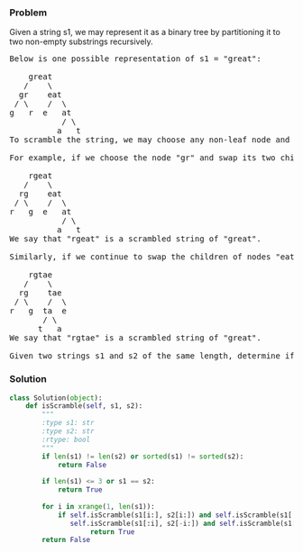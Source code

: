 ### Problem
Given a string s1, we may represent it as a binary tree by partitioning it to two non-empty substrings recursively.
<pre>
Below is one possible representation of s1 = "great":

    great
   /    \
  gr    eat
 / \    /  \
g   r  e   at
           / \
          a   t
To scramble the string, we may choose any non-leaf node and swap its two children.

For example, if we choose the node "gr" and swap its two children, it produces a scrambled string "rgeat".

    rgeat
   /    \
  rg    eat
 / \    /  \
r   g  e   at
           / \
          a   t
We say that "rgeat" is a scrambled string of "great".

Similarly, if we continue to swap the children of nodes "eat" and "at", it produces a scrambled string "rgtae".

    rgtae
   /    \
  rg    tae
 / \    /  \
r   g  ta  e
       / \
      t   a
We say that "rgtae" is a scrambled string of "great".

Given two strings s1 and s2 of the same length, determine if s2 is a scrambled string of s1.
</pre>
### Solution
```python
class Solution(object):
    def isScramble(self, s1, s2):
        """
        :type s1: str
        :type s2: str
        :rtype: bool
        """
        if len(s1) != len(s2) or sorted(s1) != sorted(s2):
            return False
        
        if len(s1) <= 3 or s1 == s2:
            return True
        
        for i in xrange(1, len(s1)):
            if self.isScramble(s1[i:], s2[i:]) and self.isScramble(s1[:i], s2[:i]) or \
               self.isScramble(s1[:i], s2[-i:]) and self.isScramble(s1[i:], s2[:-i]):
                    return True
        return False
```